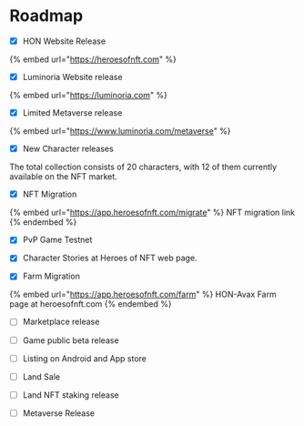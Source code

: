 # Roadmap

* [x] HON Website Release

{% embed url="https://heroesofnft.com" %}

* [x] Luminoria Website release

{% embed url="https://luminoria.com" %}

* [x] Limited Metaverse release

{% embed url="https://www.luminoria.com/metaverse" %}

* [x] New Character releases

The total collection consists of 20 characters, with 12 of them currently available on the NFT market.

* [x] NFT Migration

{% embed url="https://app.heroesofnft.com/migrate" %}
NFT migration link
{% endembed %}

*   [x] PvP Game Testnet


*   [x] Character Stories at Heroes of NFT web page.


* [x] Farm Migration

{% embed url="https://app.heroesofnft.com/farm" %}
HON-Avax Farm page at heroesofnft.com
{% endembed %}

*   [ ] Marketplace release


*   [ ] Game public beta release


*   [ ] Listing on Android and App store


*   [ ] Land Sale


*   [ ] Land NFT staking release


* [ ] Metaverse Release
